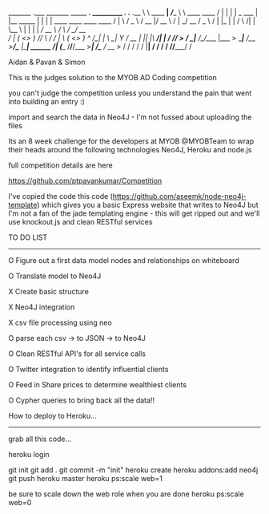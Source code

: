  _______             .___        _______                  _____      ____. _________ .__           .__  .__
 \      \   ____   __| _/____    \      \   ____  ____   /  |  |    |    | \_   ___ \|  |__ _____  |  | |  |   ____   ____    ____   ____
 /   |   \ /  _ \ / __ |/ __ \   /   |   \_/ __ \/  _ \ /   |  |_   |    | /    \  \/|  |  \\__  \ |  | |  | _/ __ \ /    \  / ___\_/ __ \
/    |    (  <_> ) /_/ \  ___/  /    |    \  ___(  <_> )    ^   /\__|    | \     \___|   Y  \/ __ \|  |_|  |_\  ___/|   |  \/ /_/  >  ___/
\____|__  /\____/\____ |\___  > \____|__  /\___  >____/\____   |\________|  \______  /___|  (____  /____/____/\___  >___|  /\___  / \___  >
        \/            \/    \/          \/     \/           |__|                   \/     \/     \/               \/     \//_____/      \/

 Aidan & Pavan & Simon

This is the judges solution to the MYOB AD Coding competition

you can't judge the competition unless you understand the pain that went into building an entry :)

 import and search the data in Neo4J - I'm not fussed about uploading the files

Its an 8 week challenge for the developers at MYOB @MYOBTeam to wrap their heads around the following technologies
Neo4J, Heroku and node.js

full competition details are here

https://github.com/ptpavankumar/Competition


I've copied the code this code (https://github.com/aseemk/node-neo4j-template) which gives you a
basic Express website that writes to Neo4J but I'm not a fan of the jade templating engine - this will get ripped out
and we'll use knockout.js and clean RESTful services


TO DO LIST
**********

O Figure out a first data model nodes and relationships on whiteboard

O Translate  model to Neo4J

X Create basic structure

X Neo4J integration

X csv file processing using neo

O parse each csv -> to JSON -> to Neo4J

O Clean RESTful API's for all service calls

O Twitter integration to identify influential clients

O Feed in Share prices to determine wealthiest clients

O Cypher queries to bring back all the data!!

How to deploy to Heroku...
**********************

grab all this code...

heroku login

git init
git add .
git commit -m "init"
heroku create
heroku addons:add neo4j
git push heroku master
heroku ps:scale web=1

be sure to scale down the web role when you are done
heroku ps:scale web=0


